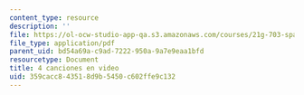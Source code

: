 ```yaml
---
content_type: resource
description: ''
file: https://ol-ocw-studio-app-qa.s3.amazonaws.com/courses/21g-703-spanish-iii-spring-2006/359cacc843518d9b5450c602ffe9c132_MIT21G_703S06_canciones.pdf
file_type: application/pdf
parent_uid: bd54a69a-c9ad-7222-950a-9a7e9eaa1bfd
resourcetype: Document
title: 4 canciones en video
uid: 359cacc8-4351-8d9b-5450-c602ffe9c132
---
```

